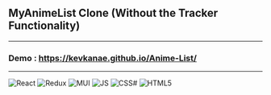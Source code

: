 ## MyAnimeList Clone (Without the Tracker Functionality)

-----

### Demo : https://kevkanae.github.io/Anime-List/

-----

<img src="https://img.shields.io/badge/React-20232A?style=for-the-badge&logo=react&logoColor=61DAFB" alt="React"/> <img src="https://img.shields.io/badge/Redux-593D88?style=for-the-badge&logo=redux&logoColor=whit" alt="Redux"/> <img src="https://img.shields.io/badge/Material--UI-0081CB?style=for-the-badge&logo=material-ui&logoColor=white" alt="MUI"/> <img src="https://img.shields.io/badge/JavaScript-323330?style=for-the-badge&logo=javascript&logoColor=F7DF1" alt="JS"/> <img src="https://img.shields.io/badge/CSS3-1572B6?style=for-the-badge&logo=css3&logoColor=white" alt="CSS#"/> <img src="https://img.shields.io/badge/HTML5-E34F26?style=for-the-badge&logo=html5&logoColor=white" alt="HTML5"/> 
